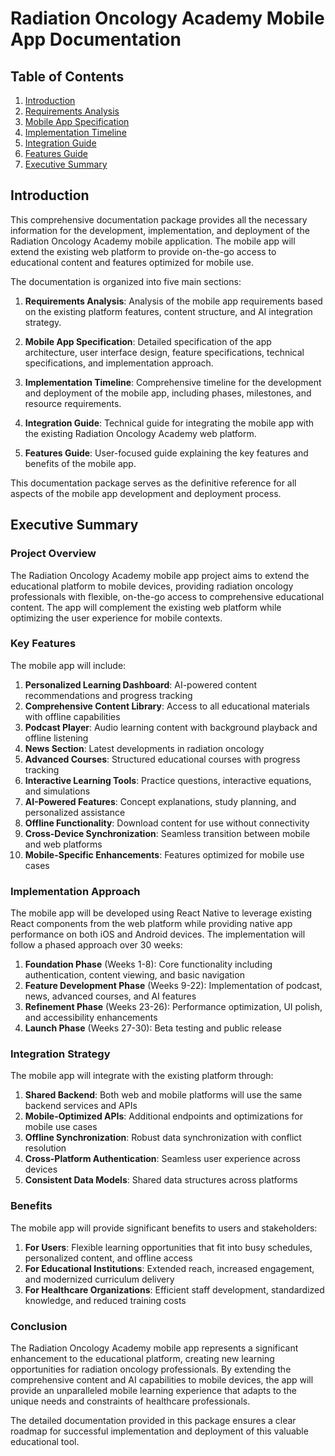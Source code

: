 # Radiation Oncology Academy Mobile App Documentation

## Table of Contents

1. [Introduction](#introduction)
2. [Requirements Analysis](#requirements-analysis)
3. [Mobile App Specification](#mobile-app-specification)
4. [Implementation Timeline](#implementation-timeline)
5. [Integration Guide](#integration-guide)
6. [Features Guide](#features-guide)
7. [Executive Summary](#executive-summary)

## Introduction

This comprehensive documentation package provides all the necessary information for the development, implementation, and deployment of the Radiation Oncology Academy mobile application. The mobile app will extend the existing web platform to provide on-the-go access to educational content and features optimized for mobile use.

The documentation is organized into five main sections:

1. **Requirements Analysis**: Analysis of the mobile app requirements based on the existing platform features, content structure, and AI integration strategy.

2. **Mobile App Specification**: Detailed specification of the app architecture, user interface design, feature specifications, technical specifications, and implementation approach.

3. **Implementation Timeline**: Comprehensive timeline for the development and deployment of the mobile app, including phases, milestones, and resource requirements.

4. **Integration Guide**: Technical guide for integrating the mobile app with the existing Radiation Oncology Academy web platform.

5. **Features Guide**: User-focused guide explaining the key features and benefits of the mobile app.

This documentation package serves as the definitive reference for all aspects of the mobile app development and deployment process.

## Executive Summary

### Project Overview

The Radiation Oncology Academy mobile app project aims to extend the educational platform to mobile devices, providing radiation oncology professionals with flexible, on-the-go access to comprehensive educational content. The app will complement the existing web platform while optimizing the user experience for mobile contexts.

### Key Features

The mobile app will include:

1. **Personalized Learning Dashboard**: AI-powered content recommendations and progress tracking
2. **Comprehensive Content Library**: Access to all educational materials with offline capabilities
3. **Podcast Player**: Audio learning content with background playback and offline listening
4. **News Section**: Latest developments in radiation oncology
5. **Advanced Courses**: Structured educational courses with progress tracking
6. **Interactive Learning Tools**: Practice questions, interactive equations, and simulations
7. **AI-Powered Features**: Concept explanations, study planning, and personalized assistance
8. **Offline Functionality**: Download content for use without connectivity
9. **Cross-Device Synchronization**: Seamless transition between mobile and web platforms
10. **Mobile-Specific Enhancements**: Features optimized for mobile use cases

### Implementation Approach

The mobile app will be developed using React Native to leverage existing React components from the web platform while providing native app performance on both iOS and Android devices. The implementation will follow a phased approach over 30 weeks:

1. **Foundation Phase** (Weeks 1-8): Core functionality including authentication, content viewing, and basic navigation
2. **Feature Development Phase** (Weeks 9-22): Implementation of podcast, news, advanced courses, and AI features
3. **Refinement Phase** (Weeks 23-26): Performance optimization, UI polish, and accessibility enhancements
4. **Launch Phase** (Weeks 27-30): Beta testing and public release

### Integration Strategy

The mobile app will integrate with the existing platform through:

1. **Shared Backend**: Both web and mobile platforms will use the same backend services and APIs
2. **Mobile-Optimized APIs**: Additional endpoints and optimizations for mobile use cases
3. **Offline Synchronization**: Robust data synchronization with conflict resolution
4. **Cross-Platform Authentication**: Seamless user experience across devices
5. **Consistent Data Models**: Shared data structures across platforms

### Benefits

The mobile app will provide significant benefits to users and stakeholders:

1. **For Users**: Flexible learning opportunities that fit into busy schedules, personalized content, and offline access
2. **For Educational Institutions**: Extended reach, increased engagement, and modernized curriculum delivery
3. **For Healthcare Organizations**: Efficient staff development, standardized knowledge, and reduced training costs

### Conclusion

The Radiation Oncology Academy mobile app represents a significant enhancement to the educational platform, creating new learning opportunities for radiation oncology professionals. By extending the comprehensive content and AI capabilities to mobile devices, the app will provide an unparalleled mobile learning experience that adapts to the unique needs and constraints of healthcare professionals.

The detailed documentation provided in this package ensures a clear roadmap for successful implementation and deployment of this valuable educational tool.
